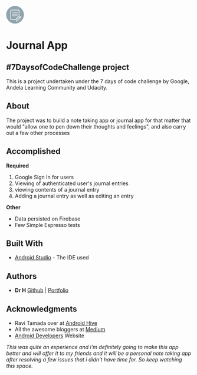 ![Journal App Logo](https://github.com/DrH97/JournalApp/blob/master/app/src/main/res/drawable-v21/logo48.png "Journal App Logo")

# Journal App

#7DaysofCodeChallenge project
-------------
This is a project undertaken under the 7 days of code challenge by Google, Andela Learning Community and Udacity.

## About

The project was to build a note taking app or journal app for that matter that would "allow one to pen down their thoughts and feelings", and also carry out a few other processes

## Accomplished
**Required**
1. Google Sign In for users
2. Viewing of authenticated user's journal entries
3. viewing contents of a journal entry
4. Adding a journal entry as well as editing an entry

**Other**
* Data persisted on Firebase
* Few Simple Espresso tests

## Built With

* [Android Studio](https://developer.android.com/studio/) - The IDE used

## Authors

* **Dr H**
[Github](https://github.com/DrH97) | [Portfolio](http://thetriad.tech "Portfolio")

## Acknowledgments

* Ravi Tamada over at [Android Hive](http://androidhive.info/)
* All the awesome bloggers at [Medium](medium.com)
* [Android Developers](https://developer.android.com) Website 


_This was quite an experience and i'm definitely going to make this app better and will offer it to my friends and it will be a personal note taking app after resolving a few issues that i didn't have time for.
So keep watching this space._
